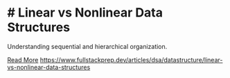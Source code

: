 # # Linear vs Nonlinear Data Structures

Understanding sequential and hierarchical organization.

[Read More](https://www.fullstackprep.dev/articles/dsa/datastructure/linear-vs-nonlinear-data-structures) https://www.fullstackprep.dev/articles/dsa/datastructure/linear-vs-nonlinear-data-structures